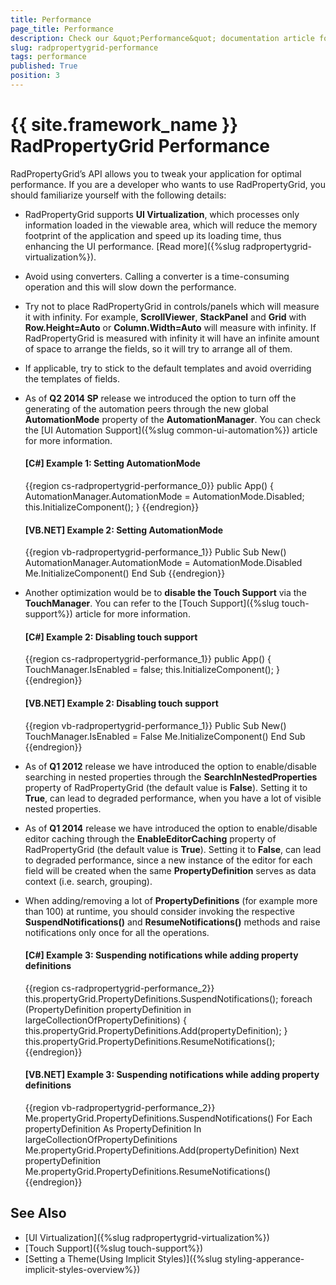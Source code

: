 ```yaml
---
title: Performance
page_title: Performance
description: Check our &quot;Performance&quot; documentation article for the RadPropertyGrid {{ site.framework_name }} control.
slug: radpropertygrid-performance
tags: performance
published: True
position: 3
---
```


# {{ site.framework_name }} RadPropertyGrid Performance

RadPropertyGrid’s API allows you to tweak your application for optimal performance. If you are a developer who wants to use RadPropertyGrid, you should familiarize yourself with the following details:

* RadPropertyGrid supports __UI Virtualization__, which processes only information loaded in the viewable area, which will reduce the memory footprint of the application and speed up its loading time, thus enhancing the UI performance. [Read more]({%slug radpropertygrid-virtualization%}).

* Avoid using converters. Calling a converter is a time-consuming operation and this will slow down the performance.

* Try not to place RadPropertyGrid in controls/panels which will measure it with infinity. For example, __ScrollViewer__, __StackPanel__ and __Grid__ with __Row.Height=Auto__ or __Column.Width=Auto__ will measure with infinity. If RadPropertyGrid is measured with infinity it will have an infinite amount of space to arrange the fields, so it will try to arrange all of them.

* If applicable, try to stick to the default templates and avoid overriding the templates of fields.

* As of __Q2 2014 SP__ release we introduced the option to turn off the generating of the automation peers through the new global __AutomationMode__ property of the __AutomationManager__. You can check the [UI Automation Support]({%slug common-ui-automation%}) article for more information.

    #### __[C#] Example 1: Setting AutomationMode__

    {{region cs-radpropertygrid-performance_0}}
        public App()
        {
            AutomationManager.AutomationMode = AutomationMode.Disabled;
            this.InitializeComponent();
        }
    {{endregion}}

    #### __[VB.NET] Example 2: Setting AutomationMode__

    {{region vb-radpropertygrid-performance_1}}
		Public Sub New()
			AutomationManager.AutomationMode = AutomationMode.Disabled
			Me.InitializeComponent()
		End Sub
    {{endregion}}

* Another optimization would be to __disable the Touch Support__ via the __TouchManager__. You can refer to the [Touch Support]({%slug touch-support%}) article for more information.

    #### __[C#] Example 2: Disabling touch support__

    {{region cs-radpropertygrid-performance_1}}
        public App()
        {
            TouchManager.IsEnabled = false;
            this.InitializeComponent();
        }
    {{endregion}}

    #### __[VB.NET] Example 2: Disabling touch support__

    {{region vb-radpropertygrid-performance_1}}
		Public Sub New()
			TouchManager.IsEnabled = False
			Me.InitializeComponent()
		End Sub
    {{endregion}}

* As of __Q1 2012__ release we have introduced the option to enable/disable searching in nested properties through the __SearchInNestedProperties__ property of RadPropertyGrid (the default value is __False__). Setting it to __True__, can lead to degraded performance, when you have a lot of visible nested properties.

* As of __Q1 2014__ release we have introduced the option to enable/disable editor caching through the __EnableEditorCaching__ property of RadPropertyGrid (the default value is __True__). Setting it to __False__, can lead to degraded performance, since a new instance of the editor for each field will be created when the same __PropertyDefinition__ serves as data context (i.e. search, grouping).

* When adding/removing a lot of __PropertyDefinitions__ (for example more than 100) at runtime, you should consider invoking the respective __SuspendNotifications()__ and __ResumeNotifications()__ methods and raise notifications only once for all the operations.

    #### __[C#] Example 3: Suspending notifications while adding property definitions__

    {{region cs-radpropertygrid-performance_2}}
        this.propertyGrid.PropertyDefinitions.SuspendNotifications();
        foreach (PropertyDefinition propertyDefinition in largeCollectionOfPropertyDefinitions)
        {
            this.propertyGrid.PropertyDefinitions.Add(propertyDefinition);
        }
        this.propertyGrid.PropertyDefinitions.ResumeNotifications();
    {{endregion}}

    #### __[VB.NET] Example 3: Suspending notifications while adding property definitions__

    {{region vb-radpropertygrid-performance_2}}
		Me.propertyGrid.PropertyDefinitions.SuspendNotifications()
		For Each propertyDefinition As PropertyDefinition In largeCollectionOfPropertyDefinitions
			Me.propertyGrid.PropertyDefinitions.Add(propertyDefinition)
		Next propertyDefinition
		Me.propertyGrid.PropertyDefinitions.ResumeNotifications()
    {{endregion}}

## See Also

 * [UI Virtualization]({%slug radpropertygrid-virtualization%})
 * [Touch Support]({%slug touch-support%})
 * [Setting a Theme(Using Implicit Styles)]({%slug styling-apperance-implicit-styles-overview%})